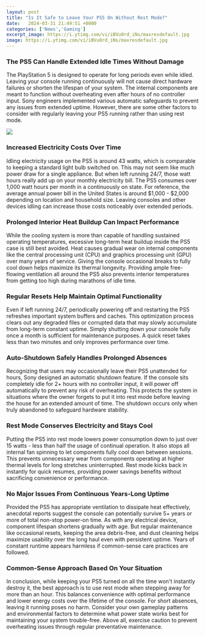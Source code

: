 ```yaml
---
layout: post
title: "Is It Safe to Leave Your PS5 On Without Rest Mode?"
date:   2024-03-31 21:49:51 +0000
categories: ['News','Gaming']
excerpt_image: https://i.ytimg.com/vi/iBVu0rd_iNs/maxresdefault.jpg
image: https://i.ytimg.com/vi/iBVu0rd_iNs/maxresdefault.jpg
---
```


### **The PS5 Can Handle Extended Idle Times Without Damage**
The PlayStation 5 is designed to operate for long periods even while idled. Leaving your console running continuously will not cause direct hardware failures or shorten the lifespan of your system. The internal components are meant to function without overheating even after hours of no controller input. Sony engineers implemented various automatic safeguards to prevent any issues from extended uptime. However, there are some other factors to consider with regularly leaving your PS5 running rather than using rest mode.

![](https://i.ytimg.com/vi/iBVu0rd_iNs/maxresdefault.jpg)
### **Increased Electricity Costs Over Time** 
Idling electricity usage on the PS5 is around 43 watts, which is comparable to keeping a standard light bulb switched on. This may not seem like much power draw for a single appliance. But when left running 24/7, those watt hours really add up on your monthly electricity bill. The PS5 consumes over 1,000 watt hours per month in a continuously on state. For reference, the average annual power bill in the United States is around $1,000 - $2,000 depending on location and household size. Leaving consoles and other devices idling can increase those costs noticeably over extended periods.
### **Prolonged Interior Heat Buildup Can Impact Performance** 
While the cooling system is more than capable of handling sustained operating temperatures, excessive long-term heat buildup inside the PS5 case is still best avoided. Heat causes gradual wear on internal components like the central processing unit (CPU) and graphics processing unit (GPU) over many years of service. Giving the console occasional breaks to fully cool down helps maximize its thermal longevity. Providing ample free-flowing ventilation all around the PS5 also prevents interior temperatures from getting too high during marathons of idle time.
### **Regular Resets Help Maintain Optimal Functionality**
Even if left running 24/7, periodically powering off and restarting the PS5 refreshes important system buffers and caches. This optimization process clears out any degraded files or corrupted data that may slowly accumulate from long-term constant uptime. Simply shutting down your console fully once a month is sufficient for maintenance purposes. A quick reset takes less than two minutes and only improves performance over time.
### **Auto-Shutdown Safely Handles Prolonged Absences**  
Recognizing that users may occasionally leave their PS5 unattended for hours, Sony designed an automatic shutdown feature. If the console sits completely idle for 2+ hours with no controller input, it will power off automatically to prevent any risk of overheating. This protects the system in situations where the owner forgets to put it into rest mode before leaving the house for an extended amount of time. The shutdown occurs only when truly abandoned to safeguard hardware stability.
### **Rest Mode Conserves Electricity and Stays Cool**
Putting the PS5 into rest mode lowers power consumption down to just over 15 watts - less than half the usage of continual operation. It also stops all internal fan spinning to let components fully cool down between sessions. This prevents unnecessary wear from components operating at higher thermal levels for long stretches uninterrupted. Rest mode kicks back in instantly for quick resumes, providing power savings benefits without sacrificing convenience or performance.
### **No Major Issues From Continuous Years-Long Uptime**
Provided the PS5 has appropriate ventilation to dissipate heat effectively, anecdotal reports suggest the console can potentially survive 5+ years or more of total non-stop power-on time. As with any electrical device, component lifespan shortens gradually with age. But regular maintenance like occasional resets, keeping the area debris-free, and dust cleaning helps maximize usability over the long haul even with persistent uptime. Years of constant runtime appears harmless if common-sense care practices are followed.
### **Common-Sense Approach Based On Your Situation**  
In conclusion, while keeping your PS5 turned on all the time won't instantly destroy it, the best approach is to use rest mode when stepping away for more than an hour. This balances convenience with optimal performance and lower energy costs over the lifetime of the console. For short absences, leaving it running poses no harm. Consider your own gameplay patterns and environmental factors to determine what power state works best for maintaining your system trouble-free. Above all, exercise caution to prevent overheating issues through regular preventative maintenance.